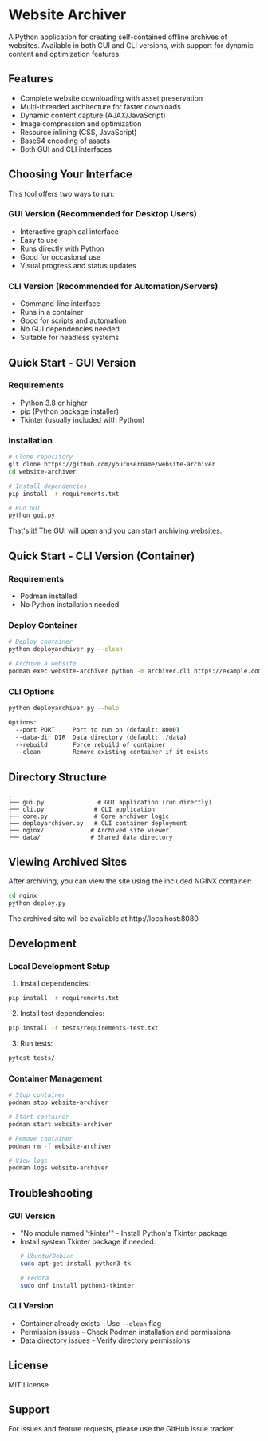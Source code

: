 # Website Archiver

A Python application for creating self-contained offline archives of websites. Available in both GUI and CLI versions, with support for dynamic content and optimization features.

## Features

- Complete website downloading with asset preservation
- Multi-threaded architecture for faster downloads
- Dynamic content capture (AJAX/JavaScript)
- Image compression and optimization
- Resource inlining (CSS, JavaScript)
- Base64 encoding of assets
- Both GUI and CLI interfaces

## Choosing Your Interface

This tool offers two ways to run:

### GUI Version (Recommended for Desktop Users)
- Interactive graphical interface
- Easy to use
- Runs directly with Python
- Good for occasional use
- Visual progress and status updates

### CLI Version (Recommended for Automation/Servers)
- Command-line interface
- Runs in a container
- Good for scripts and automation
- No GUI dependencies needed
- Suitable for headless systems

## Quick Start - GUI Version

### Requirements
- Python 3.8 or higher
- pip (Python package installer)
- Tkinter (usually included with Python)

### Installation
```bash
# Clone repository
git clone https://github.com/yourusername/website-archiver
cd website-archiver

# Install dependencies
pip install -r requirements.txt

# Run GUI
python gui.py
```

That's it! The GUI will open and you can start archiving websites.

## Quick Start - CLI Version (Container)

### Requirements
- Podman installed
- No Python installation needed

### Deploy Container
```bash
# Deploy container
python deployarchiver.py --clean

# Archive a website
podman exec website-archiver python -m archiver.cli https://example.com -o /data/archive
```

### CLI Options
```bash
python deployarchiver.py --help

Options:
  --port PORT     Port to run on (default: 8000)
  --data-dir DIR  Data directory (default: ./data)
  --rebuild       Force rebuild of container
  --clean         Remove existing container if it exists
```

## Directory Structure

```
.
├── gui.py               # GUI application (run directly)
├── cli.py              # CLI application
├── core.py             # Core archiver logic
├── deployarchiver.py   # CLI container deployment
├── nginx/             # Archived site viewer
└── data/              # Shared data directory
```

## Viewing Archived Sites

After archiving, you can view the site using the included NGINX container:

```bash
cd nginx
python deploy.py
```

The archived site will be available at http://localhost:8080

## Development

### Local Development Setup

1. Install dependencies:
```bash
pip install -r requirements.txt
```

2. Install test dependencies:
```bash
pip install -r tests/requirements-test.txt
```

3. Run tests:
```bash
pytest tests/
```

### Container Management

```bash
# Stop container
podman stop website-archiver

# Start container
podman start website-archiver

# Remove container
podman rm -f website-archiver

# View logs
podman logs website-archiver
```

## Troubleshooting

### GUI Version
- "No module named 'tkinter'" - Install Python's Tkinter package
- Install system Tkinter package if needed:
  ```bash
  # Ubuntu/Debian
  sudo apt-get install python3-tk
  
  # Fedora
  sudo dnf install python3-tkinter
  ```

### CLI Version
- Container already exists - Use `--clean` flag
- Permission issues - Check Podman installation and permissions
- Data directory issues - Verify directory permissions

## License

MIT License

## Support

For issues and feature requests, please use the GitHub issue tracker.